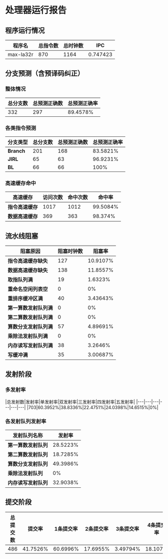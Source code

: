 # 处理器运行报告
## 程序运行情况
|程序名|总指令数|总时钟数|IPC|
|---|---|---|---|
|max-la32r|870|1164|0.747423|

## 分支预测（含预译码纠正）
### 整体情况
|总分支数|总预测正确数|总预测正确率|
|---|---|---|
|332|297|89.4578%|

### 各类指令预测
|分支类型|总分支数|总预测正确数|总预测正确率|
|---|---|---|---|
|**Branch**| 201 | 168 | 83.5821%|
|**JIRL**| 65 | 63 | 96.9231%|
|**BL**| 66 | 66 | 100%|

### 高速缓存命中
|高速缓存|访问次数|命中次数|命中率|
|---|---|---|---|
|**指令高速缓存**| 1017 | 1012 | 99.5084%|
|**数据高速缓存**| 369 | 363 | 98.374%|
## 流水线阻塞
|阻塞原因|阻塞时钟数|阻塞率|
|---|---|---|
|**指令高速缓存缺失**| 127 | 10.9107%|
|**数据高速缓存缺失**| 138 | 11.8557%|
|**取指队列满**| 19 | 1.6323%|
|**重命名空闲列表空**|0 | 0%|
|**重排序缓冲区满**|40 | 3.43643%|
|**第一算数发射队列满**|0 | 0%|
|**第二算数发射队列满**|0 | 0%|
|**算数分支发射队列满**|57 | 4.89691%|
|**乘除法发射队列满**|0 | 0%|
|**内存读写发射队列满**|38 | 3.2646%|
|**写缓冲满**|35 | 3.00687%|

## 发射阶段
### 多发射率
|总发射数|发射率|单发射率|双发射率|三发射率|四发射率|五发射率|
|---|---|---|---|---|---|
|703|60.3952%|38.8336%|22.4751%|24.0398%|14.6515%|0%|

### 各发射队列发射率
|发射队列名称|发射率|
|---|---|
|**第一算数发射队列**|28.5223%|
|**第二算数发射队列**|18.7285%|
|**算数分支发射队列**|49.3986%|
|**乘除法发射队列**|0%|
|**内存读写发射队列**|32.9038%|

## 提交阶段
|总提交数|提交率|1条提交率|2条提交率|3条提交率|4条提交率|
|---|---|---|---|---|---|
|486|41.7526%|60.6996%|17.6955%|3.49794%|18.107%|
